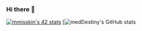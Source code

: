 ### Hi there 👋
<a href="https://github.com/oakoudad/badge42"><img src="https://badge.mediaplus.ma/greenbinary/mmisskin" alt="mmisskin's 42 stats" /></a>
[![medDestiny's GitHub stats](https://github-readme-stats.vercel.app/api?username=medDestiny&theme=algolia&show_icons=true)

<!--
**medDestiny/medDestiny** is a ✨ _special_ ✨ repository because its `README.md` (this file) appears on your GitHub profile.

Here are some ideas to get you started:

- 🔭 I’m currently working on ...
- 🌱 I’m currently learning ...
- 👯 I’m looking to collaborate on ...
- 🤔 I’m looking for help with ...
- 💬 Ask me about ...
- 📫 How to reach me: ...
- 😄 Pronouns: ...
- ⚡ Fun fact: ...
-->


